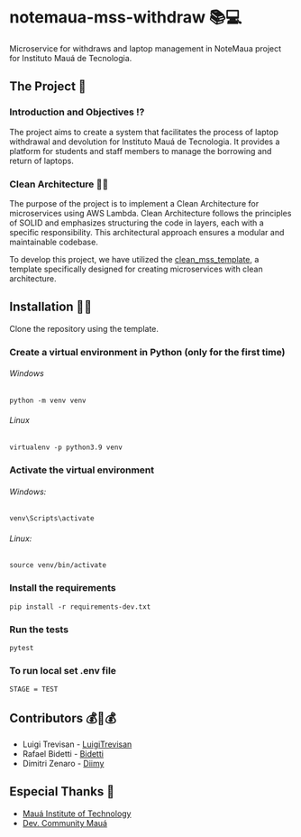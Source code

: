 # notemaua-mss-withdraw 📚💻

Microservice for withdraws and laptop management in NoteMaua project for Instituto Mauá de Tecnologia.

## The Project 📝

### Introduction and Objectives ⁉

The project aims to create a system that facilitates the process of laptop withdrawal and devolution for Instituto Mauá de Tecnologia. It provides a platform for students and staff members to manage the borrowing and return of laptops.

### Clean Architecture 🧼🏰

The purpose of the project is to implement a Clean Architecture for microservices using AWS Lambda. Clean Architecture follows the principles of SOLID and emphasizes structuring the code in layers, each with a specific responsibility. This architectural approach ensures a modular and maintainable codebase.

To develop this project, we have utilized the [clean_mss_template](https://github.com/Maua-Dev/clean_mss_template), a template specifically designed for creating microservices with clean architecture.

## Installation 👩‍💻

Clone the repository using the template.

### Create a virtual environment in Python (only for the first time)

###### Windows

    python -m venv venv

###### Linux

    virtualenv -p python3.9 venv

### Activate the virtual environment

###### Windows:

    venv\Scripts\activate

###### Linux:

    source venv/bin/activate

### Install the requirements

    pip install -r requirements-dev.txt

### Run the tests

    pytest

### To run local set .env file

    STAGE = TEST


## Contributors 💰🤝💰

- Luigi Trevisan - [LuigiTrevisan](https://github.com/LuigiTrevisan)
- Rafael Bidetti - [Bidetti](https://github.com/Bidetti)
- Dimitri Zenaro - [Diimy](https://github.com/Diimy)

## Especial Thanks 🙏

- [Mauá Institute of Technology](https://www.maua.br/)
- [Dev. Community Mauá](https://www.instagram.com/devcommunitymaua/)

